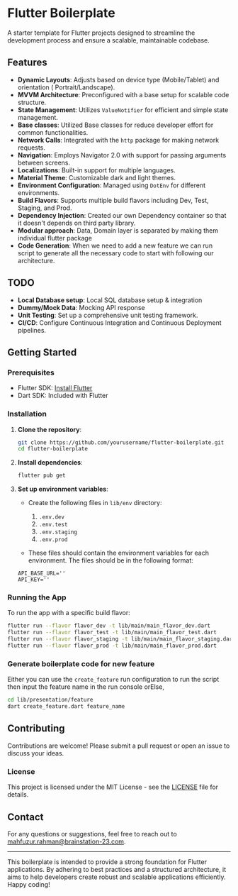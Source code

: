 # Flutter Boilerplate

A starter template for Flutter projects designed to streamline the development process and ensure a
scalable, maintainable codebase.

## Features

- **Dynamic Layouts**: Adjusts based on device type (Mobile/Tablet) and orientation (
  Portrait/Landscape).
- **MVVM Architecture**: Preconfigured with a base setup for scalable code structure.
- **State Management**: Utilizes `ValueNotifier` for efficient and simple state management.
- **Base classes**: Utilized Base classes for reduce developer effort for common functionalities.
- **Network Calls**: Integrated with the `http` package for making network requests.
- **Navigation**: Employs Navigator 2.0 with support for passing arguments between screens.
- **Localizations**: Built-in support for multiple languages.
- **Material Theme**: Customizable dark and light themes.
- **Environment Configuration**: Managed using `DotEnv` for different environments.
- **Build Flavors**: Supports multiple build flavors including Dev, Test, Staging, and Prod.
- **Dependency Injection**: Created our own Dependency container so that it doesn't depends on third
  party library.
- **Modular approach**: Data, Domain layer is separated by making them individual flutter package
- **Code Generation**: When we need to add a new feature we can run script to generate all the
  necessary code to start with following our architecture.

## TODO

- **Local Database setup**: Local SQL database setup & integration
- **Dummy/Mock Data**: Mocking API response
- **Unit Testing**: Set up a comprehensive unit testing framework.
- **CI/CD**: Configure Continuous Integration and Continuous Deployment pipelines.

## Getting Started

### Prerequisites

- Flutter SDK: [Install Flutter](https://flutter.dev/docs/get-started/install)
- Dart SDK: Included with Flutter

### Installation

1. **Clone the repository**:
   ```bash
   git clone https://github.com/yourusername/flutter-boilerplate.git
   cd flutter-boilerplate
   ```

2. **Install dependencies**:
   ```bash
   flutter pub get
   ```

3. **Set up environment variables**:
    - Create the following files in `lib/env` directory:
        1. `.env.dev`
        2. `.env.test`
        3. `.env.staging`
        4. `.env.prod`

    - These files should contain the environment variables for each environment. The files should be
      in the following format:
    ```text
    API_BASE_URL=''
    API_KEY=''
    ```

### Running the App

To run the app with a specific build flavor:

```bash
flutter run --flavor flavor_dev -t lib/main/main_flavor_dev.dart
flutter run --flavor flavor_test -t lib/main/main_flavor_test.dart
flutter run --flavor flavor_staging -t lib/main/main_flavor_staging.dart
flutter run --flavor flavor_prod -t lib/main/main_flavor_prod.dart
```

### Generate boilerplate code for new feature

Either you can use the `create_feature` run configuration to run the script then input the feature
name in the run console
orElse,

```bash
cd lib/presentation/feature
dart create_feature.dart feature_name
```

## Contributing

Contributions are welcome! Please submit a pull request or open an issue to discuss your ideas.

### License

This project is licensed under the MIT License - see the [LICENSE](LICENSE) file for details.

## Contact

For any questions or suggestions, feel free to reach out
to [mahfuzur.rahman@brainstation-23.com](mailto:mahfuzur.rahman@brainstation-23.com).

---

This boilerplate is intended to provide a strong foundation for Flutter applications. By adhering to
best practices and a structured architecture, it aims to help developers create robust and scalable
applications efficiently. Happy coding!
